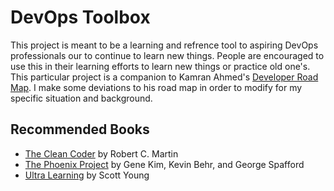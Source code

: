 # DevOps Toolbox

This project is meant to be a learning  and refrence tool to aspiring DevOps professionals our to continue to learn new things.
People are encouraged to use this in their learning efforts to learn new things or practice old one's. This particular project is a
companion to Kamran Ahmed's [Developer Road Map](https://github.com/kamranahmedse/developer-roadmap). I make some deviations to his
road map in order to modify for my specific situation and background.

## Recommended Books

- [The Clean Coder](https://www.amazon.com/dp/0137081073) by Robert C. Martin
- [The Phoenix Project](https://www.amazon.com/dp/1942788290) by Gene Kim, Kevin Behr, and George Spafford
- [Ultra Learning](https://www.scotthyoung.com/blog/ultralearning/) by Scott Young
